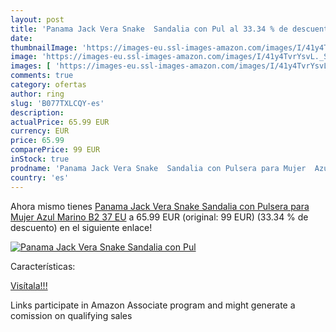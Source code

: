 ```yaml
---
layout: post
title: 'Panama Jack Vera Snake  Sandalia con Pul al 33.34 % de descuento'
date: 
thumbnailImage: 'https://images-eu.ssl-images-amazon.com/images/I/41y4TvrYsvL._SL200_.jpg'
image: 'https://images-eu.ssl-images-amazon.com/images/I/41y4TvrYsvL._SL200_.jpg'
images: [ 'https://images-eu.ssl-images-amazon.com/images/I/41y4TvrYsvL._SL200_.jpg' ]
comments: true
category: ofertas
author: ring
slug: 'B077TXLCQY-es'
description:
actualPrice: 65.99 EUR
currency: EUR
price: 65.99
comparePrice: 99 EUR
inStock: true
prodname: 'Panama Jack Vera Snake  Sandalia con Pulsera para Mujer  Azul  Marino B2   37 EU'
country: 'es'
---
```


Ahora mismo tienes [Panama Jack Vera Snake  Sandalia con Pulsera para Mujer  Azul  Marino B2   37 EU](https://www.amazon.es/dp/B077TXLCQY/?tag=tolees-21) a 65.99 EUR (original: 99 EUR) (33.34 %  de descuento) en el siguiente enlace!

[![Panama Jack Vera Snake  Sandalia con Pul](https://images-eu.ssl-images-amazon.com/images/I/41y4TvrYsvL._SL200_.jpg)](https://www.amazon.es/dp/B077TXLCQY/?tag=tolees-21)

Características:


[Visítala!!!](https://www.amazon.es/dp/B077TXLCQY/?tag=tolees-21)

Links participate in Amazon Associate program and might generate a comission on qualifying sales
